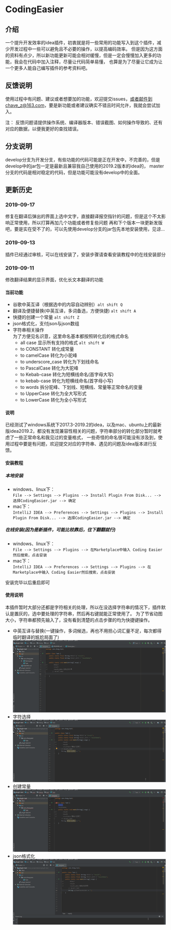 # CodingEasier

## 介绍
一个提升开发效率的idea插件，初衷就是将一些常用的功能写入到这个插件，减少开发过程中一些可以避免且不必要的操作，以提高编码效率。
但是因为这方面的资料有点少，所以新功能更新可能会相对缓慢，但是一定会慢慢加入更多的功能，我会在代码中加入注释，尽量让代码简单易懂，
也算是为了尽量让它成为让一个更多人能自己编写插件的参考资料吧。

## 反馈说明
使用过程中有问题、建议或者想要加的功能，欢迎提交issues，或者邮件到chave_z@163.com，要是新功能或者建议确实不错且时间允许，我就会尝试加入。

注：
反馈问题请提供操作系统、编译器版本、错误截图、如何操作导致的、还有对应的数据，以便我更好的查找错误。

## 分支说明
develop分支为开发分支，有些功能的代码可能是正在开发中，不完善的，但是develop中的jar包一定是最新且兼容我自己使用的2019.2版本的idea的，
master分支的代码是相对稳定的代码，但是功能可能没有develop中的全面。

## 更新历史
### 2019-09-17
修复在翻译后弹出的界面上选中文字，直接翻译报空指针的问题，但是这个不太影响正常使用，所以打算再加几个功能或者修复些问题
再和下个版本一块更新发版吧，要是实在受不了的，可以先使用develop分支的jar包先本地安装使用，见谅...
### 2019-09-13
插件已经通过审核，可以在线安装了，安装步骤请查看安装教程中的在线安装部分
### 2019-09-11
修改翻译结果的显示界面，优化长文本翻译的功能

#### 当前功能 
- 谷歌中英互译（根据选中的内容自动辨别）`alt shift Q`
- 翻译及便捷替换(中英互译，多词备选，方便快捷) `alt shift A`
- 快捷的创建一个常量 `alt shift Z`
- json格式化，支付json与json数组
- 字符串相关操作   
为了方便见名识意，这里命名基本都按照转化后的格式命名
    - all case 显示所有支持的格式 `alt shift W`
    - to CONSTANT 转化成常量
    - to camelCase 转化为小驼峰
    - to underscore_case 转化为下划线命名
    - to PascalCase 转化为大驼峰
    - to Kebab-case 转化为短横线命名(首字母大写)
    - to kebab-case 转化为短横线命名(首字母小写)
    - to words 拆分驼峰、下划线、短横线、常量等正常命名的变量
    - to UpperCase 转化为全大写形式
    - to LowerCase 转化为全小写形式

#### 说明
已经测试了windows系统下2017.3-2019.2的idea，以及mac、ubuntu上的最新版idea2019.2，都没有发现兼容性相关的问题，字符串部分的转化部分暂时就考虑了一些正常命名和我见过的变量格式，
一些奇怪的命名很可能没有涉及到，使用过程中要是有问题，欢迎提交对应的字符串、遇见的问题及idea版本进行反馈。

#### 安装教程

##### 本地安装
- windows、linux下：     
`File --> Settings --> Plugins --> Install Plugin From Disk... --> 选择CodingEasier.jar --> 确定`
- mac下：     
`IntelliJ IDEA --> Preferences --> Settings --> Plugins --> Install Plugin From Disk... --> 选择CodingEasier.jar --> 确定`
##### 在线安装(因为是新插件，可能比较靠后，往下翻翻就行)
- windows、linux下：   
`File --> Settings --> Plugins --> 在Marketplace中输入 Coding Easier然后搜索，点击安装`
- mac下：     
`IntelliJ IDEA --> Preferences --> Settings --> Plugins --> 在Marketplace中输入 Coding Easier然后搜索，点击安装`


安装完毕以后重启即可

#### 使用说明
本插件暂时大部分还都是字符相关的处理，所以在没选择字符串的情况下，插件默认是置灰的，选中要处理的字符串，然后再右键就能正常使用了。
为了节省动图大小，字符串都预先输入了，没有看到清楚的点击步骤的均为快捷键操作。
- 中英互译与替换(一键操作，多词候选，再也不用担心词汇量不足，每次都得临时翻译的尴尬局面了)
![translate](/images/translate.gif)
- 字符选择
![switchCase](/images/switchCase.gif)
- 创建常量
![createConstant](/images/createConstant.gif)
- json格式化
![json](/images/json.gif)

